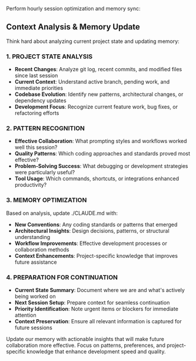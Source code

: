 Perform hourly session optimization and memory sync:

## Context Analysis & Memory Update
Think hard about analyzing current project state and updating memory:

### 1. PROJECT STATE ANALYSIS
- **Recent Changes**: Analyze git log, recent commits, and modified files since last session
- **Current Context**: Understand active branch, pending work, and immediate priorities
- **Codebase Evolution**: Identify new patterns, architectural changes, or dependency updates
- **Development Focus**: Recognize current feature work, bug fixes, or refactoring efforts

### 2. PATTERN RECOGNITION
- **Effective Collaboration**: What prompting styles and workflows worked well this session?
- **Quality Patterns**: Which coding approaches and standards proved most effective?
- **Problem-Solving Success**: What debugging or development strategies were particularly useful?
- **Tool Usage**: Which commands, shortcuts, or integrations enhanced productivity?

### 3. MEMORY OPTIMIZATION
Based on analysis, update ./CLAUDE.md with:
- **New Conventions**: Any coding standards or patterns that emerged
- **Architectural Insights**: Design decisions, patterns, or structural understanding
- **Workflow Improvements**: Effective development processes or collaboration methods
- **Context Enhancements**: Project-specific knowledge that improves future assistance

### 4. PREPARATION FOR CONTINUATION
- **Current State Summary**: Document where we are and what's actively being worked on
- **Next Session Setup**: Prepare context for seamless continuation
- **Priority Identification**: Note urgent items or blockers for immediate attention
- **Context Preservation**: Ensure all relevant information is captured for future sessions

Update our memory with actionable insights that will make future collaboration more effective. Focus on patterns, preferences, and project-specific knowledge that enhance development speed and quality.
